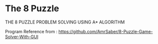 # The 8 Puzzle
THE 8 PUZZLE PROBLEM SOLVING USING A* ALGORITHM

Program Reference from : https://github.com/AmrSaber/8-Puzzle-Game-Solver-With-GUI
